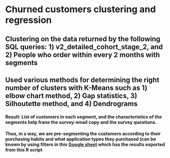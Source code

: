 # Churned customers clustering and regression

## Clustering on the data returned by the following SQL queries: 1) v2_detailed_cohort_stage_2, and 2) People who order within every 2 months with segments

## Used various methods for determining the right number of clusters with K-Means such as 1) elbow chart method, 2) Gap statistics, 3) Silhoutette method, and 4) Dendrograms

#### Result: List of customers in each segment, and the characteristics of the segments help frane the survey-email copy and the survey questions.
#### Thus, in a way, we are pre-segmenting the customers according to their purchasing habits and what application types they purchased (can be known by using filters in this [Google sheet](https://docs.google.com/spreadsheets/u/1/d/1cSBQIUrh9EuvAq0xEyJ6pTEKcKNy0-OkNtcqBgQ9snM/edit) which has the results exported from this R script
